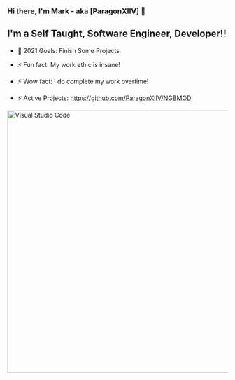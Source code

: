 ### Hi there, I'm Mark - aka [ParagonXIIV] 👋


## I'm a Self Taught, Software Engineer, Developer!!
- 🥅 2021 Goals: Finish Some Projects
- ⚡ Fun fact: My work ethic is insane!
- ⚡ Wow fact: I do complete my work overtime!

- ⚡ Active Projects: https://github.com/ParagonXIIV/NGBMOD

<img align="left" alt="Visual Studio Code" width="800px" height="600px" src="https://i.ibb.co/XktS5rC/Untitled.png" />

<br />


<br />
<br />
